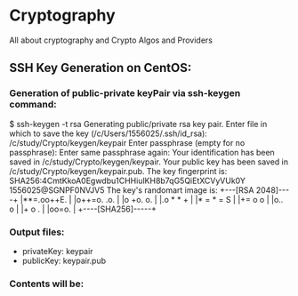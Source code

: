 # Cryptography
All about cryptography and Crypto Algos and Providers

## SSH Key Generation on CentOS:

### Generation of public-private keyPair via ssh-keygen command: 
$ ssh-keygen -t rsa
Generating public/private rsa key pair.
Enter file in which to save the key (/c/Users/1556025/.ssh/id_rsa): /c/study/Crypto/keygen/keypair
Enter passphrase (empty for no passphrase):
Enter same passphrase again:
Your identification has been saved in /c/study/Crypto/keygen/keypair.
Your public key has been saved in /c/study/Crypto/keygen/keypair.pub.
The key fingerprint is:
SHA256:4CmtKkoA0Egwdbu1CHHiulKH8b7qG5QiEtXCVyVUk0Y 1556025@SGNPF0NVJV5
The key's randomart image is:
+---[RSA 2048]----+
|**=.oo++E.       |
|o++=o. .o.       |
|o +o. o.         |
|.o * * +         |
|* = * = S        |
|+= o o           |
|o.. o            |
|+  o .           |
|oo=o.            |
+----[SHA256]-----+

### Output files:
- privateKey: keypair
- publicKey: keypair.pub

### Contents will be:
